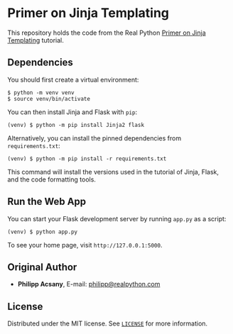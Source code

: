 # Primer on Jinja Templating

This repository holds the code from the Real Python [Primer on Jinja Templating](https://realpython.com/primer-on-jinja-templating/) tutorial.

## Dependencies

You should first create a virtual environment:

```console
$ python -m venv venv
$ source venv/bin/activate
```

You can then install Jinja and Flask with `pip`:

```console
(venv) $ python -m pip install Jinja2 flask
```

Alternatively, you can install the pinned dependencies from `requirements.txt`:

```console
(venv) $ python -m pip install -r requirements.txt
```

This command will install the versions used in the tutorial of Jinja, Flask, and the code formatting tools.

## Run the Web App

You can start your Flask development server by running `app.py` as a script:

```console
(venv) $ python app.py
```

To see your home page, visit `http://127.0.0.1:5000`.

## Original Author

- **Philipp Acsany**, E-mail: [philipp@realpython.com](philipp@realpython.com)

## License

Distributed under the MIT license. See [`LICENSE`](../LICENSE) for more information.
